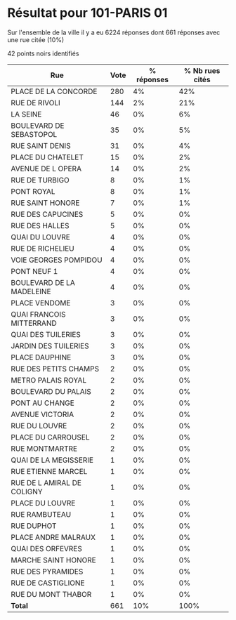 # Résultat pour 101-PARIS 01

Sur l'ensemble de la ville il y a eu 6224 réponses dont 661 réponses avec une rue citée (10%)

42 points noirs identifiés

| Rue | Vote | % réponses | % Nb rues cités|
|-----|------|------------|----------------|
| PLACE DE LA CONCORDE | 280 | 4% | 42%|
| RUE DE RIVOLI | 144 | 2% | 21%|
| LA SEINE | 46 | 0% | 6%|
| BOULEVARD DE SEBASTOPOL | 35 | 0% | 5%|
| RUE SAINT DENIS | 31 | 0% | 4%|
| PLACE DU CHATELET | 15 | 0% | 2%|
| AVENUE DE L OPERA | 14 | 0% | 2%|
| RUE DE TURBIGO | 8 | 0% | 1%|
| PONT ROYAL | 8 | 0% | 1%|
| RUE SAINT HONORE | 7 | 0% | 1%|
| RUE DES CAPUCINES | 5 | 0% | 0%|
| RUE DES HALLES | 5 | 0% | 0%|
| QUAI DU LOUVRE | 4 | 0% | 0%|
| RUE DE RICHELIEU | 4 | 0% | 0%|
| VOIE GEORGES POMPIDOU | 4 | 0% | 0%|
| PONT NEUF 1 | 4 | 0% | 0%|
| BOULEVARD DE LA MADELEINE | 4 | 0% | 0%|
| PLACE VENDOME | 3 | 0% | 0%|
| QUAI FRANCOIS MITTERRAND | 3 | 0% | 0%|
| QUAI DES TUILERIES | 3 | 0% | 0%|
| JARDIN DES TUILERIES | 3 | 0% | 0%|
| PLACE DAUPHINE | 3 | 0% | 0%|
| RUE DES PETITS CHAMPS | 2 | 0% | 0%|
| METRO PALAIS ROYAL | 2 | 0% | 0%|
| BOULEVARD DU PALAIS | 2 | 0% | 0%|
| PONT AU CHANGE | 2 | 0% | 0%|
| AVENUE VICTORIA | 2 | 0% | 0%|
| RUE DU LOUVRE | 2 | 0% | 0%|
| PLACE DU CARROUSEL | 2 | 0% | 0%|
| RUE MONTMARTRE | 2 | 0% | 0%|
| QUAI DE LA MEGISSERIE | 1 | 0% | 0%|
| RUE ETIENNE MARCEL | 1 | 0% | 0%|
| RUE DE L AMIRAL DE COLIGNY | 1 | 0% | 0%|
| PLACE DU LOUVRE | 1 | 0% | 0%|
| RUE RAMBUTEAU | 1 | 0% | 0%|
| RUE DUPHOT | 1 | 0% | 0%|
| PLACE ANDRE MALRAUX | 1 | 0% | 0%|
| QUAI DES ORFEVRES | 1 | 0% | 0%|
| MARCHE SAINT HONORE | 1 | 0% | 0%|
| RUE DES PYRAMIDES | 1 | 0% | 0%|
| RUE DE CASTIGLIONE | 1 | 0% | 0%|
| RUE DU MONT THABOR | 1 | 0% | 0%|
| **Total** | 661 | 10% | 100%|
